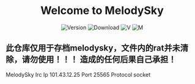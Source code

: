 <h1 align="center">Welcome to MelodySky </h1>
<p align="center">
  <img alt="Version" src="https://img.shields.io/badge/version-1.0.0-blue.svg?cacheSeconds=2592000" />
  <img alt="Download" src="https://img.shields.io/github/downloads/yuuiyu/MelodySky/total"/>
  <img alt="V" src="https://img.shields.io/badge/Java-8-green" style=""/>
  <img alt="M" src="https://img.shields.io/badge/MinecraftForge-1.8.9-yellow" style=""/>
</p>


## 此仓库仅用于存档melodysky，文件内的rat并未清除，请勿使用！！！ 造成的任何后果自己承担！

MelodySky Irc Ip 101.43.12.25 Port 25565 Protocol socket
